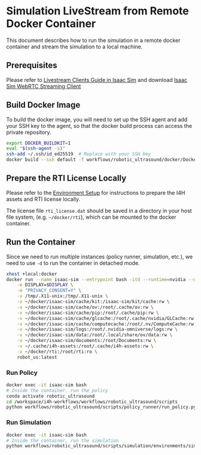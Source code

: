 # Simulation LiveStream from Remote Docker Container

This document describes how to run the simulation in a remote docker container and stream the simulation to a local machine.

## Prerequisites

Please refer to [Livestream Clients Guide in Isaac Sim](https://docs.isaacsim.omniverse.nvidia.com/latest/installation/manual_livestream_clients.html#isaac-sim-short-webrtc-streaming-client) and download [Isaac Sim WebRTC Streaming Client](https://docs.isaacsim.omniverse.nvidia.com/latest/installation/download.html#isaac-sim-latest-release)

## Build Docker Image

To build the docker image, you will need to set up the SSH agent and add your SSH key to the agent, so that the docker build process can access the private repository.

```bash
export DOCKER_BUILDKIT=1
eval "$(ssh-agent -s)"
ssh-add ~/.ssh/id_ed25519  # Replace with your SSH key
docker build --ssh default -f workflows/robotic_ultrasound/docker/Dockerfile -t robot_us:latest .
```

## Prepare the RTI License Locally

Please refer to the [Environment Setup](../README.md#environment-setup) for instructions to prepare the I4H assets and RTI license locally.

The license file `rti_license.dat` should be saved in a directory in your host file system, (e.g. `~/docker/rti`), which can be mounted to the docker container.

## Run the Container

Since we need to run multiple instances (policy runner, simulation, etc.), we need to use `-d` to run the container in detached mode.

```bash
xhost +local:docker
docker run --name isaac-sim --entrypoint bash -itd --runtime=nvidia --gpus all -e "ACCEPT_EULA=Y" --rm --network=host \
    -e DISPLAY=$DISPLAY \
    -e "PRIVACY_CONSENT=Y" \
    -v /tmp/.X11-unix:/tmp/.X11-unix \
    -v ~/docker/isaac-sim/cache/kit:/isaac-sim/kit/cache:rw \
    -v ~/docker/isaac-sim/cache/ov:/root/.cache/ov:rw \
    -v ~/docker/isaac-sim/cache/pip:/root/.cache/pip:rw \
    -v ~/docker/isaac-sim/cache/glcache:/root/.cache/nvidia/GLCache:rw \
    -v ~/docker/isaac-sim/cache/computecache:/root/.nv/ComputeCache:rw \
    -v ~/docker/isaac-sim/logs:/root/.nvidia-omniverse/logs:rw \
    -v ~/docker/isaac-sim/data:/root/.local/share/ov/data:rw \
    -v ~/docker/isaac-sim/documents:/root/Documents:rw \
    -v ~/.cache/i4h-assets:/root/.cache/i4h-assets:rw \
    -v ~/docker/rti:/root/rti:ro \
    robot_us:latest
```

### Run Policy

```bash
docker exec -it isaac-sim bash
# Inside the container, run the policy
conda activate robotic_ultrasound
cd /workspace/i4h-workflows/workflows/robotic_ultrasound/scripts
python workflows/robotic_ultrasound/scripts/policy_runner/run_policy.py
```

### Run Simulation

```bash
docker exec -it isaac-sim bash
# Inside the container, run the simulation
python workflows/robotic_ultrasound/scripts/simulation/environments/sim_with_dds.py --enable_camera --livestream 2
```
